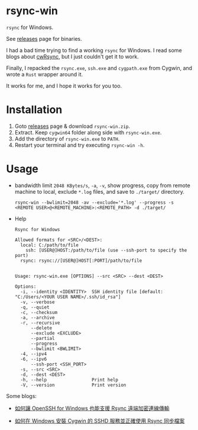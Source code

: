 # rsync-win

`rsync` for Windows.

See [releases](https://github.com/rn7s2/rsync-win/releases) page for binaries.

I had a bad time trying to find a working `rsync` for Windows. I read some blogs about [cwRsync](https://www.itefix.net/cwrsync), but I just couldn't get it to work.

Finally, I repacked the `rsync.exe`, `ssh.exe` and `cygpath.exe` from Cygwin, and wrote a `Rust` wrapper around it.

It works for me, and I hope it works for you too.

# Installation

1. Goto [releases](https://github.com/rn7s2/rsync-win/releases) page & download `rsync-win.zip`.
2. Extract. Keep `cygwin64` folder along side with `rsync-win.exe`.
3. Add the directory of `rsync-win.exe` to `PATH`.
4. Restart your terminal and try executing `rsync-win -h`.

# Usage

- bandwidth limit `2048 KBytes/s`, `-a`, `-v`, show progress, copy from remote machine to local, exclude `*.log` files, and save to `./target/` directory.

  ```
  rsync-win --bwlimit=2048 -av --exclude='*.log' --progress -s <REMOTE USER>@<REMOTE_MACHINE>:<REMOTE_PATH> -d ./target/
  ```

- Help

  ```
  Rsync for Windows

  Allowed formats for <SRC>/<DEST>:
    local: C:/path/to/file
      ssh: [USER@]HOST:/path/to/file (use --ssh-port to specify the port)
    rsync: rsync://[USER@]HOST[:PORT]/path/to/file


  Usage: rsync-win.exe [OPTIONS] --src <SRC> --dest <DEST>

  Options:
    -i, --identity <IDENTITY>  SSH identity file [default: "C:/Users/<YOUR USER NAME>/.ssh/id_rsa"]
    -v, --verbose
    -q, --quiet
    -c, --checksum
    -a, --archive
    -r, --recursive
        --delete
        --exclude <EXCLUDE>
        --partial
        --progress
        --bwlimit <BWLIMIT>
    -4, --ipv4
    -6, --ipv6
        --ssh-port <SSH_PORT>
    -s, --src <SRC>
    -d, --dest <DEST>
    -h, --help                 Print help
    -V, --version              Print version
  ```

Some blogs:

- [如何讓 OpenSSH for Windows 也能支援 Rsync 遠端加密連線傳輸](https://blog.miniasp.com/post/2021/12/15/How-to-use-Rsync-with-OpenSSH-for-Windows)

- [如何在 Windows 安裝 Cygwin 的 SSHD 服務並正確使用 Rsync 同步檔案](https://blog.miniasp.com/post/2021/12/13/How-to-use-Cygwin-cygsshd-and-rsync-in-Windows)
